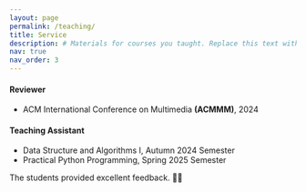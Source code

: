 ```yaml
---
layout: page
permalink: /teaching/
title: Service
description: # Materials for courses you taught. Replace this text with your description.
nav: true
nav_order: 3
---
```


#### Reviewer

- ACM International Conference on Multimedia **(ACMMM)**, 2024

#### Teaching Assistant

- Data Structure and Algorithms I, Autumn 2024 Semester
- Practical Python Programming, Spring 2025 Semester

The students provided excellent feedback. 👨‍🏫